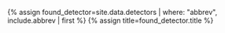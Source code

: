 {% assign found_detector=site.data.detectors | where: "abbrev", include.abbrev | first %}
{% assign title=found_detector.title %}
